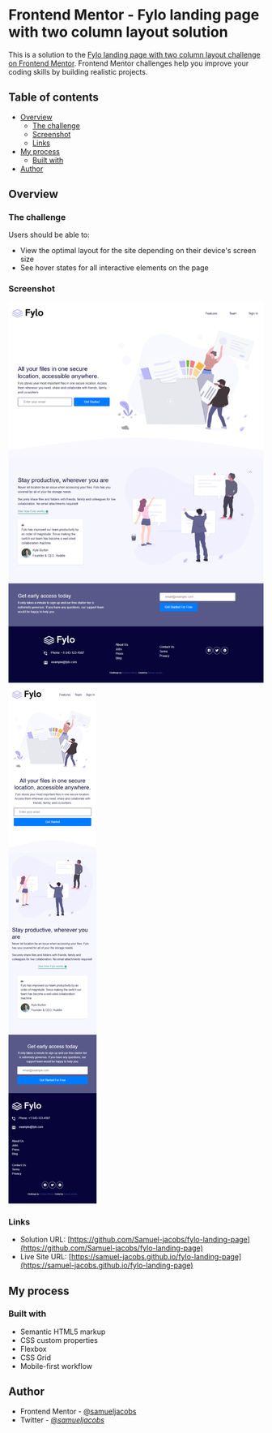 # Frontend Mentor - Fylo landing page with two column layout solution

This is a solution to the [Fylo landing page with two column layout challenge on Frontend Mentor](https://www.frontendmentor.io/challenges/fylo-landing-page-with-two-column-layout-5ca5ef041e82137ec91a50f5). Frontend Mentor challenges help you improve your coding skills by building realistic projects. 

## Table of contents

- [Overview](#overview)
  - [The challenge](#the-challenge)
  - [Screenshot](#screenshot)
  - [Links](#links)
- [My process](#my-process)
  - [Built with](#built-with)
- [Author](#author)

## Overview

### The challenge

Users should be able to:

- View the optimal layout for the site depending on their device's screen size
- See hover states for all interactive elements on the page

### Screenshot

![](./images/fylo-desktop.png)
![](./images/fylo-mobile.png)



### Links

- Solution URL: [https://github.com/Samuel-jacobs/fylo-landing-page](https://github.com/Samuel-jacobs/fylo-landing-page)
- Live Site URL: [https://samuel-jacobs.github.io/fylo-landing-page](https://samuel-jacobs.github.io/fylo-landing-page)

## My process

### Built with

- Semantic HTML5 markup
- CSS custom properties
- Flexbox
- CSS Grid
- Mobile-first workflow


## Author


- Frontend Mentor - [@samueljacobs](https://www.frontendmentor.io/profile/samueljacobs)
- Twitter - [@_samueljacobs_](https://www.twitter.com/_samueljacobs_)

